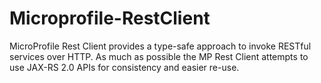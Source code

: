 # Microprofile-RestClient

MicroProfile Rest Client provides a type-safe approach to invoke RESTful services over HTTP. As much as possible the MP Rest Client attempts to use JAX-RS 2.0 APIs for consistency and easier re-use.
